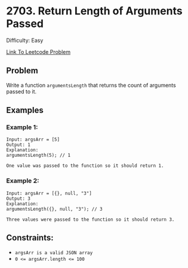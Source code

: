 # 2703. Return Length of Arguments Passed
Difficulty: Easy

[Link To Leetcode Problem](https://leetcode.com/problems/return-length-of-arguments-passed/)

## Problem
Write a function `argumentsLength` that returns the count of arguments passed to it.

## Examples
### Example 1:
```
Input: argsArr = [5]
Output: 1
Explanation:
argumentsLength(5); // 1

One value was passed to the function so it should return 1.
```
### Example 2:
```
Input: argsArr = [{}, null, "3"]
Output: 3
Explanation: 
argumentsLength({}, null, "3"); // 3

Three values were passed to the function so it should return 3.
```

## Constraints:
- `argsArr is a valid JSON array`
- `0 <= argsArr.length <= 100`